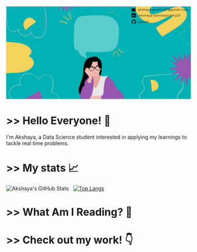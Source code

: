 ![Header](https://github.com/iaks23/iaks23/blob/main/AksGithub.gif)

# >> Hello Everyone! 👋 

I'm Akshaya, a Data Science student interested in applying my learnings to tackle real time problems. 


# >> My stats 📈

![Akshaya's GitHub Stats](https://github-readme-stats.vercel.app/api?username=iaks23&show_icons=true&theme=material-palenight)     &nbsp;     [![Top Langs](https://github-readme-stats.vercel.app/api/top-langs/?username=iaks23)](https://github.com/anuraghazra/github-readme-stats)


# >> What Am I Reading? 📖





# >> Check out my work! 👇
